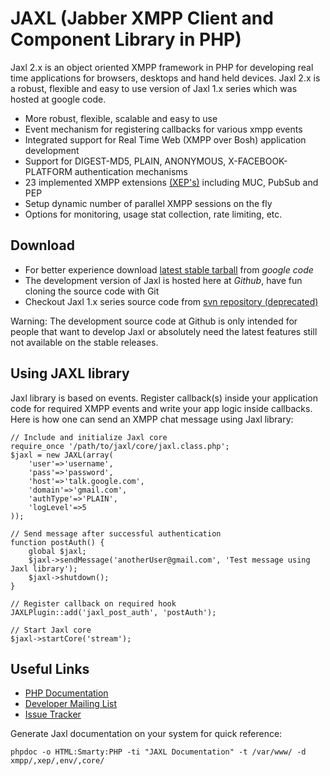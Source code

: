 # JAXL (Jabber XMPP Client and Component Library in PHP)

Jaxl 2.x is an object oriented XMPP framework in PHP for developing real time applications
for browsers, desktops and hand held devices. Jaxl 2.x is a robust, flexible and easy to use
version of Jaxl 1.x series which was hosted at google code.

* More robust, flexible, scalable and easy to use
* Event mechanism for registering callbacks for various xmpp events
* Integrated support for Real Time Web (XMPP over Bosh) application development
* Support for DIGEST-MD5, PLAIN, ANONYMOUS, X-FACEBOOK-PLATFORM authentication mechanisms
* 23 implemented XMPP extensions [(XEP's)](http://xmpp.org/extensions/) including MUC, PubSub and PEP
* Setup dynamic number of parallel XMPP sessions on the fly
* Options for monitoring, usage stat collection, rate limiting, etc.

## Download

* For better experience download [latest stable tarball](http://code.google.com/p/jaxl/downloads/list) from *google code*
* The development version of Jaxl is hosted here at *Github*, have fun cloning the source code with Git
* Checkout Jaxl 1.x series source code from [svn repository (deprecated)](http://code.google.com/p/jaxl/source/browse/)

Warning: The development source code at Github is only intended for people that want to develop Jaxl or absolutely need the latest features still not available on the stable releases.

## Using JAXL library

Jaxl library is based on events. Register callback(s) inside your application code for required XMPP events and write your app logic inside callbacks. Here is how one can send an XMPP chat message using Jaxl library:

    // Include and initialize Jaxl core
    require_once '/path/to/jaxl/core/jaxl.class.php';
    $jaxl = new JAXL(array(
        'user'=>'username',
        'pass'=>'password',
        'host'=>'talk.google.com',
        'domain'=>'gmail.com',
        'authType'=>'PLAIN',
        'logLevel'=>5
    ));

    // Send message after successful authentication
    function postAuth() {
        global $jaxl;
        $jaxl->sendMessage('anotherUser@gmail.com', 'Test message using Jaxl library');
        $jaxl->shutdown();
    }

    // Register callback on required hook
    JAXLPlugin::add('jaxl_post_auth', 'postAuth');

    // Start Jaxl core
    $jaxl->startCore('stream');

## Useful Links

* [PHP Documentation](http://jaxl.net/)
* [Developer Mailing List](http://groups.google.com/group/jaxl/)
* [Issue Tracker](http://code.google.com/p/jaxl/issues/list?can=1&q=&colspec=ID+Type+Status+Priority+Milestone+Owner+Summary&cells=tiles)

Generate Jaxl documentation on your system for quick reference:
    
    phpdoc -o HTML:Smarty:PHP -ti "JAXL Documentation" -t /var/www/ -d xmpp/,xep/,env/,core/

